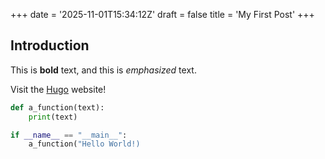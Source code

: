 +++
date = '2025-11-01T15:34:12Z'
draft = false
title = 'My First Post'
+++
## Introduction

This is **bold** text, and this is *emphasized* text.

Visit the [Hugo](https://gohugo.io) website!

```python
def a_function(text):
    print(text)

if __name__ == "__main__":
    a_function("Hello World!)
```
